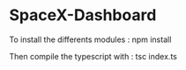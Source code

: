 # SpaceX-Dashboard

To install the differents modules :
npm install 

Then compile the typescript with : 
tsc index.ts
